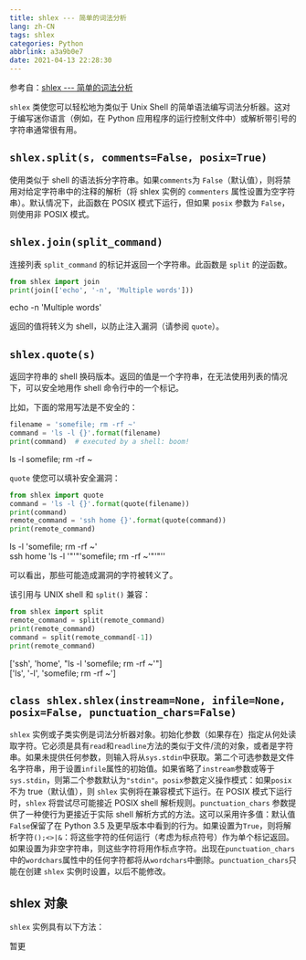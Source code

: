 ```yaml
---
title: shlex --- 简单的词法分析
lang: zh-CN
tags: shlex
categories: Python
abbrlink: a3a9b0e7
date: 2021-04-13 22:28:30
---
```


参考自：[shlex --- 简单的词法分析](https://docs.python.org/zh-cn/3.10/library/shlex.html#shlex.shlex.commenters)

`shlex` 类使您可以轻松地为类似于 Unix Shell 的简单语法编写词法分析器。这对于编写迷你语言（例如，在 Python 应用程序的运行控制文件中）或解析带引号的字符串通常很有用。

## `shlex.split(s, comments=False, posix=True)`

使用类似于 shell 的语法拆分字符串。如果`comments`为 `False`（默认值），则将禁用对给定字符串中的注释的解析（将 shlex 实例的 `commenters` 属性设置为空字符串）。默认情况下，此函数在 POSIX 模式下运行，但如果 `posix` 参数为 `False`，则使用非 POSIX 模式。

## `shlex.join(split_command)`

连接列表 `split_command` 的标记并返回一个字符串。此函数是 `split` 的逆函数。

```python
from shlex import join
print(join(['echo', '-n', 'Multiple words']))
```

<output>
echo -n 'Multiple words'
</output>

返回的值将转义为 shell，以防止注入漏洞（请参阅 `quote`）。

## `shlex.quote(s)`

返回字符串的 shell 换码版本。返回的值是一个字符串，在无法使用列表的情况下，可以安全地用作 shell 命令行中的一个标记。

比如，下面的常用写法是不安全的：

```python
filename = 'somefile; rm -rf ~'
command = 'ls -l {}'.format(filename)
print(command)  # executed by a shell: boom!
```

<output>
ls -l somefile; rm -rf ~
</output>

`quote` 使您可以填补安全漏洞：

```python
from shlex import quote
command = 'ls -l {}'.format(quote(filename))
print(command)
remote_command = 'ssh home {}'.format(quote(command))
print(remote_command)
```

<output>
<div>
ls -l 'somefile; rm -rf ~'
</div>
<div>
ssh home 'ls -l '"'"'somefile; rm -rf ~'"'"''
</div>
</output>

可以看出，那些可能造成漏洞的字符被转义了。

该引用与 UNIX shell 和 `split()` 兼容：

```python
from shlex import split
remote_command = split(remote_command)
print(remote_command)
command = split(remote_command[-1])
print(remote_command)
```

<output>
<div>
['ssh', 'home', "ls -l 'somefile; rm -rf ~'"]
</div>
<div>
['ls', '-l', 'somefile; rm -rf ~']
</div>
</output>

## `class shlex.shlex(instream=None, infile=None, posix=False, punctuation_chars=False)`

`shlex` 实例或子类实例是词法分析器对象。初始化参数（如果存在）指定从何处读取字符。它必须是具有`read`和`readline`方法的类似于文件/流的对象，或者是字符串。如果未提供任何参数，则输入将从`sys.stdin`中获取。第二个可选参数是文件名字符串，用于设置`infile`属性的初始值。如果省略了`instream`参数或等于`sys.stdin`，则第二个参数默认为`"stdin"`。`posix`参数定义操作模式：如果`posix`不为 true（默认值），则 `shlex` 实例将在兼容模式下运行。在 POSIX 模式下运行时，`shlex` 将尝试尽可能接近 POSIX shell 解析规则。`punctuation_chars` 参数提供了一种使行为更接近于实际 shell 解析方式的方法。这可以采用许多值：默认值`False`保留了在 Python 3.5 及更早版本中看到的行为。如果设置为`True`，则将解析字符`();<>|&`：将这些字符的任何运行（考虑为标点符号）作为单个标记返回。如果设置为非空字符串，则这些字符将用作标点字符。出现在`punctuation_chars`中的`wordchars`属性中的任何字符都将从`wordchars`中删除。`punctuation_chars`只能在创建 `shlex` 实例时设置，以后不能修改。

## shlex 对象

`shlex` 实例具有以下方法：

暂更

##